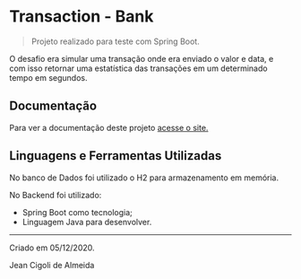 # Transaction - Bank

> Projeto realizado para teste com Spring Boot.

O desafio era simular uma transação onde era enviado o valor e data, e com isso retornar uma estatística das transações em um determinado tempo em segundos.


## Documentação

Para ver a documentação deste projeto [acesse o site.](https://docusaurus-bank.vercel.app/)



## Linguagens e Ferramentas Utilizadas

No banco de Dados foi utilizado o H2 para armazenamento em memória.

No Backend foi utilizado:

* Spring Boot como tecnologia;
* Linguagem Java para desenvolver.

---

Criado em 05/12/2020.

Jean Cigoli de Almeida
